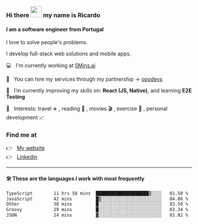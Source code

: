 ### Hi there <img src="https://raw.githubusercontent.com/iampavangandhi/iampavangandhi/master/gifs/Hi.gif" width="30"> my name is Ricardo
#### I am a software engineer from Portugal
I love to solve people's problems.

I develop full-stack web solutions and mobile apps.

💻  &nbsp; I'm currently working at <a href="https://5mins.ai/">5Mins.ai</a>

💼  &nbsp; You can hire my services through my partnership -> <a href="https://github.com/opodevs">opodevs</a>

🌱 &nbsp; I’m currently improving my skills on: **React (JS, Native)**, and learning **E2E Testing**

💙 &nbsp; Interests: travel ✈️ , reading 📖 , movies 🎬 , exercise 🏃 , personal development 📈

### Find me at

<p align="left">
  👉  &nbsp;
  <a href="https://ricardopbarbosa.com" target="_blank">
    My website
  </a>
  <br/>
  👉 &nbsp;
  <a href="https://www.linkedin.com/in/ricardopbarbosa" target="_blank">
    Linkedin
  </a>
</p>

<hr />

#### 🛠 These are the languages I work with most frequently
<!--START_SECTION:waka-->

```txt
TypeScript        11 hrs 58 mins  ████████████████████▒░░░░   81.50 %
JavaScript        42 mins         █▒░░░░░░░░░░░░░░░░░░░░░░░   04.86 %
Other             30 mins         █░░░░░░░░░░░░░░░░░░░░░░░░   03.50 %
Groovy            29 mins         █░░░░░░░░░░░░░░░░░░░░░░░░   03.34 %
JSON              24 mins         ▓░░░░░░░░░░░░░░░░░░░░░░░░   02.82 %
```

<!--END_SECTION:waka-->

